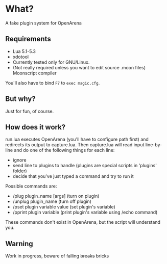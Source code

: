 # What?
A fake plugin system for OpenArena

## Requirements
* Lua 5.1-5.3
* xdotool
* Currently tested only for GNU/Linux.
* (Not really required unless you want to edit source .moon files) Moonscript compiler

You'll also have to bind `F7` to `exec magic.cfg`.

## But why?
Just for fun, of course.

## How does it work?
run.lua executes OpenArena (you'll have to configure path first) and redirects its output to capture.lua.
Then capture.lua will read input line-by-line and do one of the following things for each line:
* ignore
* send line to plugins to handle (plugins are special scripts in 'plugins' folder)
* decide that you've just typed a command and try to run it

Possible commands are:
* /plug plugin_name [args] (turn on plugin)
* /unplug plugin_name (turn off plugin)
* /pset plugin variable value (set plugin's variable)
* /pprint plugin variable (print plugin's variable using /echo command)

These commands don't exist in OpenArena, but the script will understand you.

## Warning
Work in progress, beware of falling ~~breaks~~ bricks
